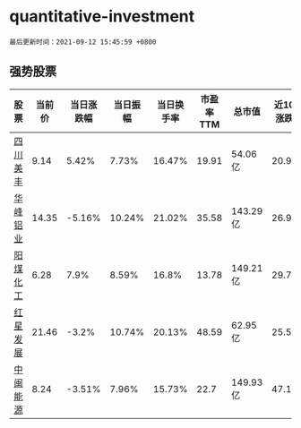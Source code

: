 # quantitative-investment

`最后更新时间：2021-09-12 15:45:59 +0800`

## 强势股票

|股票|当前价|当日涨跌幅|当日振幅|当日换手率|市盈率TTM|总市值|近10日涨跌幅|
|----|----|----|----|----|----|----|----|
|[四川美丰](https://xueqiu.com/S/SZ000731)|9.14|5.42%|7.73%|16.47%|19.91|54.06亿|20.9%|
|[华峰铝业](https://xueqiu.com/S/SH601702)|14.35|-5.16%|10.24%|21.02%|35.58|143.29亿|26.99%|
|[阳煤化工](https://xueqiu.com/S/SH600691)|6.28|7.9%|8.59%|16.8%|13.78|149.21亿|29.75%|
|[红星发展](https://xueqiu.com/S/SH600367)|21.46|-3.2%|10.74%|20.13%|48.59|62.95亿|25.57%|
|[中闽能源](https://xueqiu.com/S/SH600163)|8.24|-3.51%|7.96%|15.73%|22.7|149.93亿|47.14%|
